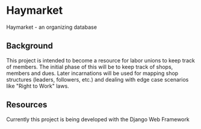 Haymarket
===========

Haymarket - an organizing database

Background
----------
This project is intended to become a resource for labor unions to keep track of members.  The initial phase
of this will be to keep track of shops, members and dues.  Later incarnations will be used for mapping
shop structures (leaders, followers, etc.) and dealing with edge case scenarios like "Right to Work" laws.

Resources
---------
Currently this project is being developed with the Django Web Framework

